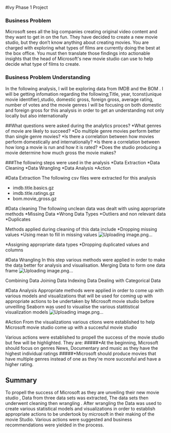 #Ivy Phase 1 Project

### Business Problem

Microsoft sees all the big companies creating original video content and they want to get in on the fun. They have decided to create a new movie studio, but they don’t know anything about creating movies. You are charged with exploring what types of films are currently doing the best at the box office. You must then translate those findings into actionable insights that the head of Microsoft's new movie studio can use to help decide what type of films to create.

### Business Problem Understanding
In the following analysis, I will be exploring data from IMDB and the BOM .
I will be getting infomation regarding the following;Title, year, tconst(unique movie identifier),studio, domestic gross, foreign gross, average rating, number of votes and the movie genres
I will be focusing on both domestic and foreign gross for this analysis in order to get an understanding not only locally but also internationally

##What questions were asked during the analytics proces?
*What genres of movie are likely to succeed?
*Do multiple genre movies perform better than single genre movies?
*Is there a correlation between how movies perform domestically and internationally?
*Is there a correlation between how long a movie is run and how it is rated?
*Does the studio producing a movie determine how much gross the movie makes?

###The following steps were used in the analysis
*Data Extraction
*Data Cleaning
*Data Wrangling
*Data Analysis
*Action

#Data Extraction 
The following csv files were extracted for this analysis

* imdb.title.basics.gz
* imdb.title.ratings.gz
* bom.movie_gross.gz

#Data cleaning
The following unclean data was dealt with using appropriate methods
*Missing Data
*Wrong Data Types
*Outliers and non relevant data
*Duplicates

Methods applied during cleaning of this data include
*Dropping missing values
*Using mean to fill in missing values
![Uploading image.png…]()

*Assigning appropriate data types 
*Dropping duplicated values and columns

#Data Wrangling
In this step various methods were applied in order to make the data better for analysis and visualisation.
Merging Data to form one data frame
![Uploading image.png…]()

Combining Data
Joining Data
Indexing Data
Dealing with Categorical Data


#Data Analysis
Appropriate methods were applied in order to come up with various models and visualizations that will be used for coming up with appropriate actions to be undertaken by Microsoft movie studio before unveilling
Seaborn was used to visualise the various statitistical visualization models
![Uploading image.png…]()



#Action
From the visualizations various ctions were established to help Microsoft movie studio come up with a succesful movie studio 

Various actions were established to propell the success of the movie studio but few will be highlighted. They are:
#####*At the beginning, Microsoft should focus on genres News, Documentary and music as they have the highest individual ratings
#####*Microsoft should produce movies that  have multiple genres instead of one as they're more succesful and have a higher rating.


## Summary

To propell the success of Microsoft as they are unveiling their new movie studio , Data from three data sets was extracted, The data sets then underwent cleaning then wrangling . After wrangling the Data was used to create various statistical models and visualizations in order to establish appropriate actions to be undertook by microsoft in their making of the movie Studio. Various actions were suggested and business recommendations were yielded in the process.
